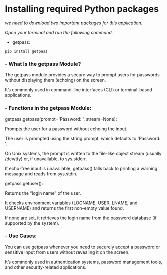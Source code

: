 # Installing required Python packages
*we need to download two important packages for this application.*

*Open your terminal and run the following command.*

- getpass:

```terminal 
pip install getpass
```

###  - What Is the getpass Module?

The getpass module provides a secure way to prompt users for passwords without displaying them (echoing) on the screen.

It’s commonly used in command-line interfaces (CLI) or terminal-based applications.

### - Functions in the getpass Module:

getpass.getpass(prompt='Password: ', stream=None):

Prompts the user for a password without echoing the input.

The user is prompted using the string prompt, which defaults to 'Password: '.

On Unix systems, the prompt is written to the file-like object stream (usually /dev/tty) or, if unavailable, to sys.stderr.

If echo-free input is unavailable, getpass() falls back to printing a warning message and reads from sys.stdin.

getpass.getuser():

Returns the “login name” of the user.

It checks environment variables (LOGNAME, USER, LNAME, and USERNAME) and returns the first non-empty value found.

If none are set, it retrieves the login name from the password database (if supported by the system).

### - Use Cases:

You can use getpass whenever you need to securely accept a password or sensitive input from users without revealing it on the screen.

It’s commonly used in authentication systems, password management tools, and other security-related applications.
